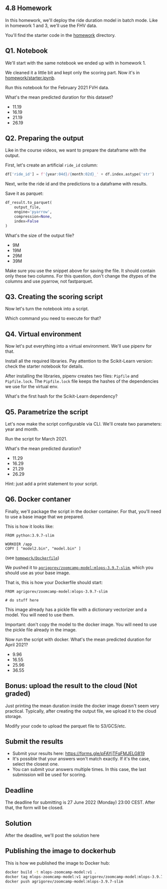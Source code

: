 ## 4.8 Homework

In this homework, we'll deploy the ride duration model in batch mode. Like in homework 1 and 3, we'll use the FHV data. 

You'll find the starter code in the [homework](https://github.com/DataTalksClub/mlops-zoomcamp/blob/74324e4d3759e9712ce406b8b30c77cff66e6cef/04-deployment/homework/) directory.


## Q1. Notebook

We'll start with the same notebook we ended up with in homework 1.

We cleaned it a little bit and kept only the scoring part. Now it's in [homework/starter.ipynb](https://github.com/DataTalksClub/mlops-zoomcamp/blob/74324e4d3759e9712ce406b8b30c77cff66e6cef/04-deployment/homework/starter.ipynb).

Run this notebook for the February 2021 FVH data.

What's the mean predicted duration for this dataset?

* 11.19
* 16.19
* 21.19
* 26.19


## Q2. Preparing the output

Like in the course videos, we want to prepare the dataframe with the output. 

First, let's create an artificial `ride_id` column:

```python
df['ride_id'] = f'{year:04d}/{month:02d}_' + df.index.astype('str')
```

Next, write the ride id and the predictions to a dataframe with results. 

Save it as parquet:

```python
df_result.to_parquet(
    output_file,
    engine='pyarrow',
    compression=None,
    index=False
)
```

What's the size of the output file?

* 9M
* 19M
* 29M
* 39M

Make sure you use the snippet above for saving the file. It should contain only these two columns. For this question, don't change the
dtypes of the columns and use pyarrow, not fastparquet. 


## Q3. Creating the scoring script

Now let's turn the notebook into a script. 

Which command you need to execute for that?


## Q4. Virtual environment

Now let's put everything into a virtual environment. We'll use pipenv for that.

Install all the required libraries. Pay attention to the Scikit-Learn version:
check the starter notebook for details. 

After installing the libraries, pipenv creates two files: `Pipfile`
and `Pipfile.lock`. The `Pipfile.lock` file keeps the hashes of the
dependencies we use for the virtual env.

What's the first hash for the Scikit-Learn dependency?


## Q5. Parametrize the script

Let's now make the script configurable via CLI. We'll create two 
parameters: year and month.

Run the script for March 2021. 

What's the mean predicted duration? 

* 11.29
* 16.29
* 21.29
* 26.29

Hint: just add a print statement to your script.


## Q6. Docker contaner 

Finally, we'll package the script in the docker container. 
For that, you'll need to use a base image that we prepared. 

This is how it looks like:

```
FROM python:3.9.7-slim

WORKDIR /app
COPY [ "model2.bin", "model.bin" ]
```

(see [`homework/Dockerfile`](Dockerfile))

We pushed it to [`agrigorev/zoomcamp-model:mlops-3.9.7-slim`](https://hub.docker.com/layers/zoomcamp-model/agrigorev/zoomcamp-model/mlops-3.9.7-slim/images/sha256-7fac33c783cc6018356ce16a4b408f6c977b55a4df52bdb6c4d0215edf83af5d?context=explore),
which you should use as your base image.

That is, this is how your Dockerfile should start:

```docker
FROM agrigorev/zoomcamp-model:mlops-3.9.7-slim

# do stuff here
```

This image already has a pickle file with a dictionary vectorizer
and a model. You will need to use them.

Important: don't copy the model to the docker image. You will need
to use the pickle file already in the image. 

Now run the script with docker. What's the mean predicted duration
for April 2021? 


* 9.96
* 16.55
* 25.96
* 36.55


## Bonus: upload the result to the cloud (Not graded)

Just printing the mean duration inside the docker image 
doesn't seem very practical. Typically, after creating the output 
file, we upload it to the cloud storage.

Modify your code to upload the parquet file to S3/GCS/etc.


## Submit the results

* Submit your results here: https://forms.gle/pFAYjTFqFMJELG819
* It's possible that your answers won't match exactly. If it's the case, select the closest one.
* You can submit your answers multiple times. In this case, the last submission will be used for scoring.

## Deadline

The deadline for submitting is 27 June 2022 (Monday) 23:00 CEST. After that, the form will be closed.


## Solution

After the deadline, we'll post the solution here


## Publishing the image to dockerhub

This is how we published the image to Docker hub:

```bash
docker build -t mlops-zoomcamp-model:v1 .
docker tag mlops-zoomcamp-model:v1 agrigorev/zoomcamp-model:mlops-3.9.7-slim
docker push agrigorev/zoomcamp-model:mlops-3.9.7-slim
```

